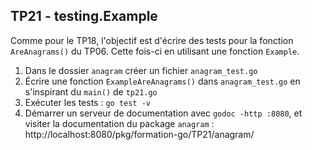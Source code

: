 ## TP21 - testing.Example

Comme pour le TP18, l'objectif est d'écrire des tests pour la fonction `AreAnagrams()` du TP06. Cette fois-ci en utilisant une fonction `Example`.

1. Dans le dossier `anagram` créer un fichier `anagram_test.go`
2. Écrire une fonction `ExampleAreAnagrams()` dans `anagram_test.go` en s'inspirant du `main()` de `tp21.go`
3. Exécuter les tests : `go test -v`
4. Démarrer un serveur de documentation avec `godoc -http :8080`, et visiter la documentation du package `anagram` : http://localhost:8080/pkg/formation-go/TP21/anagram/
